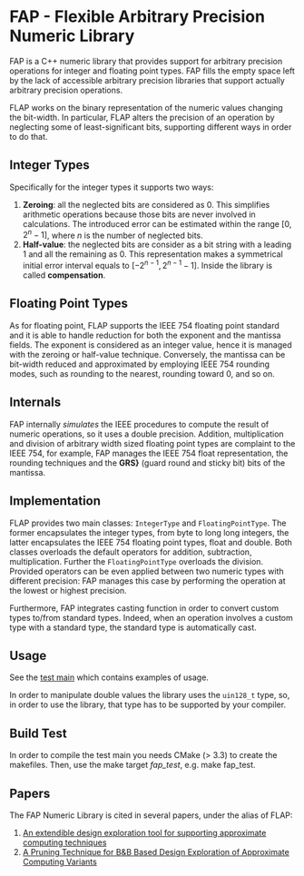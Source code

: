 # FAP - Flexible Arbitrary Precision Numeric Library

FAP is a C++ numeric library that provides support for arbitrary precision operations for integer and floating point types.
FAP fills the empty space left by the lack of accessible arbitrary precision libraries that support actually arbitrary precision operations.

FLAP works on the binary representation of the numeric values changing the bit-width. In particular, FLAP alters the precision of an operation by neglecting some of least-significant bits, supporting different ways in order to do that. 

## Integer Types
Specifically for the integer types it supports two ways: 
1. **Zeroing**: all the neglected bits are considered as 0. This simplifies arithmetic operations because those bits are never involved in calculations. The introduced error can be estimated within the range $[0, 2^n-1]$, where $n$ is the number of neglected bits.
2. **Half-value**: the neglected bits are consider as a bit string with a leading 1 and all the remaining as 0. This representation makes a symmetrical initial error interval equals to $[-2^{n-1},2^{n-1}-1]$. Inside the library is called **compensation**.

## Floating Point Types
As for floating point, FLAP supports the IEEE 754 floating point standard and it is able to handle reduction for both the exponent and the mantissa fields.
The exponent is considered as an integer value, hence it is managed with the zeroing or half-value technique.
Conversely, the mantissa can be bit-width reduced and approximated by employing IEEE 754 rounding modes, such as rounding to the nearest, rounding toward 0, and so on.

## Internals
FAP internally *simulates* the IEEE procedures to compute the result of numeric operations, so it uses a double precision. Addition, multiplication and division of arbitrary width sized floating point types are complaint to the IEEE 754, for example, FAP manages the IEEE 754 float representation, the rounding techniques and the **GRS}** (guard round and sticky bit) bits of the mantissa.

## Implementation
FLAP provides two main classes: `IntegerType` and `FloatingPointType`.
The former encapsulates the integer types, from byte to long long integers, the latter encapsulates the IEEE 754 floating point types, float and double.
Both classes overloads the default operators for addition, subtraction, multiplication. Further the `FloatingPointType` overloads the division.
Provided operators can be even applied between two numeric types with different precision: FAP manages this case by performing the operation at the lowest or highest precision.

Furthermore, FAP integrates casting function in order to convert custom types to/from standard types. Indeed, when an operation involves a custom type with a standard type, the standard type is automatically cast.

## Usage
See the [test main](test/main.cpp) which contains examples of usage.

In order to manipulate double values the library uses the `uin128_t` type, so, in order to use the library, that type has to be supported by your compiler.

## Build Test
In order to compile the test main you needs CMake (> 3.3) to create the makefiles. Then, use the make target *fap_test*, e.g. make fap_test.

## Papers
The FAP Numeric Library is cited in several papers, under the alias of FLAP:
1. [An extendible design exploration tool for supporting approximate computing techniques](http://ieeexplore.ieee.org/document/7483888/)
2. [A Pruning Technique for B&B Based Design Exploration of Approximate Computing Variants](http://ieeexplore.ieee.org/abstract/document/7560284/) 

